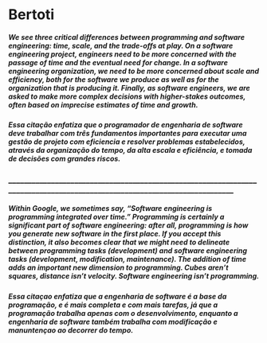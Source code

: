 # Bertoti

 ##### We see three critical differences between programming and software engineering: time, scale, and the trade-offs at play. On a software engineering project, engineers need to be more concerned with the passage of time and the eventual need for change. In a software engineering organization, we need to be more concerned about scale and efficiency, both for the software we produce as well as for the organization that is producing it. Finally, as software engineers, we are asked to make more complex decisions with higher-stakes outcomes, often based on imprecise estimates of time and growth.

##### Essa citação enfatiza que o programador de engenharia de software deve trabalhar com três fundamentos importantes para executar uma gestão de projeto com eficiencia e resolver problemas estabelecidos, através da organização do tempo, da alta escala e eficiência, e tomada de decisões com grandes riscos.

### __________________________________________________________________________________________________________________________

##### Within Google, we sometimes say, “Software engineering is programming integrated over time.” Programming is certainly a significant part of software engineering: after all, programming is how you generate new software in the first place. If you accept this distinction, it also becomes clear that we might need to delineate between programming tasks (development) and software engineering tasks (development, modification, maintenance). The addition of time adds an important new dimension to programming. Cubes aren’t squares, distance isn’t velocity. Software engineering isn’t programming.

##### Essa citaçao enfatiza que a engenharia de software é a base da programação, e é mais completa e com mais tarefas, já que a programação trabalha apenas com o desenvolvimento, enquanto a engenharia de software também trabalha com modificação e manuntençao ao decorrer do tempo.
